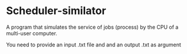 # Scheduler-similator
A program that simulates the service of jobs (process) by the CPU of a multi-user computer. 

You need to provide an  input .txt file and and an output .txt as argument 
